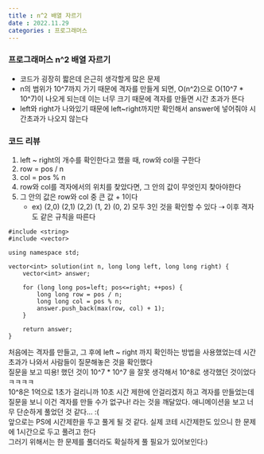 ```yaml
---
title : n^2 배열 자르기
date : 2022.11.29
categories : 프로그래머스
---
```


### 프로그래머스 n^2 배열 자르기

- 코드가 굉장히 짧은데 은근히 생각할게 많은 문제
- n의 범위가 10^7까지 가기 때문에 격자를 만들게 되면, O(n^2)으로 O(10^7 * 10^7)이 나오게 되는데 이는 너무 크기 때문에 격자를 만들면 시간 초과가 뜬다
- left와 right가 나와있기 때문에 left~right까지만 확인해서 answer에 넣어줘야 시간초과가 나오지 않는다

### 코드 리뷰

1. left ~ right의 개수를 확인한다고 했을 때, row와 col을 구한다
2. row = pos / n
3. col = pos % n
4. row와 col를 격자에서의 위치를 찾았다면, 그 안의 값이 무엇인지 찾아야한다
5. 그 안의 값은 row와 col 중 큰 값 + 1이다
    - ex) (2,0) (2,1) (2,2) (1, 2) (0, 2) 모두 3인 것을 확인할 수 있다 ⇢ 이후 격자도 같은 규칙을 따른다

```
#include <string>
#include <vector>

using namespace std;

vector<int> solution(int n, long long left, long long right) {
    vector<int> answer;
    
    for (long long pos=left; pos<=right; ++pos) {
        long long row = pos / n;
        long long col = pos % n;
        answer.push_back(max(row, col) + 1);
    }
    
    return answer;
}
```

처음에는 격자를 만들고, 그 후에 left ~ right 까지 확인하는 방법을 사용했었는데 시간 초과가 나와서 사람들이 질문해놓은 것을 확인했다     
질문을 보고 띠용! 했던 것이 10^7 * 10^7 을 잘못 생각해서 10^8로 생각했던 것이었다 ㅋㅋㅋㅋ      
10^8은 1억으로 1초가 걸리니까 10초 시간 제한에 안걸리겠지 하고 격자를 만들었는데 질문을 보니 이건 격자를 만들 수가 없구나! 라는 것을 깨달았다. 애니메이션을 보고 너무 단순하게 풀었던 것 같다... :(    
앞으로는 PS에 시간제한을 두고 풀게 될 것 같다. 실제 코테 시간제한도 있으니 한 문제에 1시간으로 두고 풀려고 한다     
그러기 위해서는 한 문제를 풀더라도 확실하게 풀 필요가 있어보인다:)